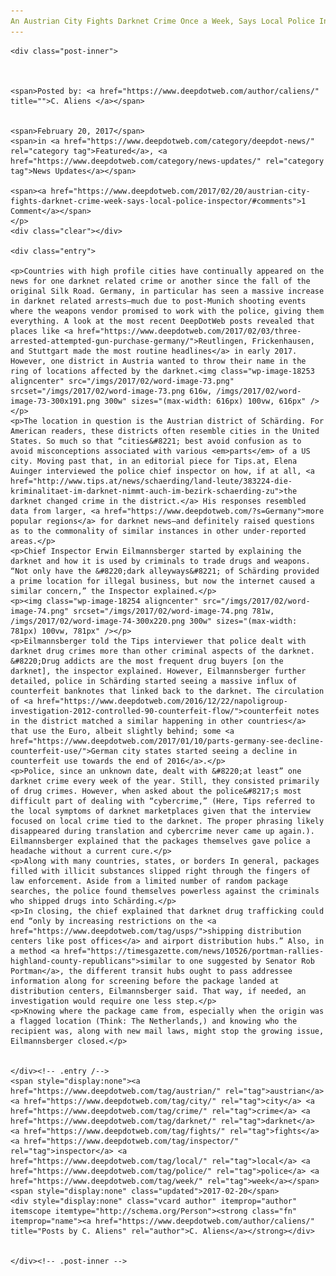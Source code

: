 ```yaml
---
An Austrian City Fights Darknet Crime Once a Week, Says Local Police Inspector
---
```

<article class="post-listing post-18245 post type-post status-publish format-standard has-post-thumbnail hentry  tag-austrian tag-city tag-crime tag-darknet tag-fights tag-inspector tag-local tag-police tag-week">
    
    <div class="post-inner">
    
    
        
    <span>Posted by: <a href="https://www.deepdotweb.com/author/caliens/" title="">C. Aliens </a></span>
    
    
    <span>February 20, 2017</span>
    <span>in <a href="https://www.deepdotweb.com/category/deepdot-news/" rel="category tag">Featured</a>, <a href="https://www.deepdotweb.com/category/news-updates/" rel="category tag">News Updates</a></span>
    
    <span><a href="https://www.deepdotweb.com/2017/02/20/austrian-city-fights-darknet-crime-week-says-local-police-inspector/#comments">1 Comment</a></span>
    </p>
    <div class="clear"></div>
    
    <div class="entry">
    
    <p>Countries with high profile cities have continually appeared on the news for one darknet related crime or another since the fall of the original Silk Road. Germany, in particular has seen a massive increase in darknet related arrests—much due to post-Munich shooting events where the weapons vendor promised to work with the police, giving them everything. A look at the most recent DeepDotWeb posts revealed that places like <a href="https://www.deepdotweb.com/2017/02/03/three-arrested-attempted-gun-purchase-germany/">Reutlingen, Frickenhausen, and Stuttgart made the most routine headlines</a> in early 2017. However, one district in Austria wanted to throw their name in the ring of locations affected by the darknet.<img class="wp-image-18253 aligncenter" src="/imgs/2017/02/word-image-73.png" srcset="/imgs/2017/02/word-image-73.png 616w, /imgs/2017/02/word-image-73-300x191.png 300w" sizes="(max-width: 616px) 100vw, 616px" /></p>
    <p>The location in question is the Austrian district of Schärding. For American readers, these districts often resemble cities in the United States. So much so that “cities&#8221; best avoid confusion as to avoid misconceptions associated with various <em>parts</em> of a US city. Moving past that, in an editorial piece for Tips.at, Elena Auinger interviewed the police chief inspector on how, if at all, <a href="http://www.tips.at/news/schaerding/land-leute/383224-die-kriminalitaet-im-darknet-nimmt-auch-im-bezirk-schaerding-zu">the darknet changed crime in the district.</a> His responses resembled data from larger, <a href="https://www.deepdotweb.com/?s=Germany">more popular regions</a> for darknet news—and definitely raised questions as to the commonality of similar instances in other under-reported areas.</p>
    <p>Chief Inspector Erwin Eilmannsberger started by explaining the darknet and how it is used by criminals to trade drugs and weapons. “Not only have the &#8220;dark alleyways&#8221; of Schärding provided a prime location for illegal business, but now the internet caused a similar concern,” the Inspector explained.</p>
    <p><img class="wp-image-18254 aligncenter" src="/imgs/2017/02/word-image-74.png" srcset="/imgs/2017/02/word-image-74.png 781w, /imgs/2017/02/word-image-74-300x220.png 300w" sizes="(max-width: 781px) 100vw, 781px" /></p>
    <p>Eilmannsberger told the Tips interviewer that police dealt with darknet drug crimes more than other criminal aspects of the darknet. &#8220;Drug addicts are the most frequent drug buyers [on the darknet], the inspector explained. However, Eilmannsberger further detailed, police in Schärding started seeing a massive influx of counterfeit banknotes that linked back to the darknet. The circulation of <a href="https://www.deepdotweb.com/2016/12/22/napoligroup-investigation-2012-controlled-90-counterfeit-flow/">counterfeit notes in the district matched a similar happening in other countries</a> that use the Euro, albeit slightly behind; some <a href="https://www.deepdotweb.com/2017/01/10/parts-germany-see-decline-counterfeit-use/">German city states started seeing a decline in counterfeit use towards the end of 2016</a>.</p>
    <p>Police, since an unknown date, dealt with &#8220;at least” one darknet crime every week of the year. Still, they consisted primarily of drug crimes. However, when asked about the police&#8217;s most difficult part of dealing with “cybercrime,” (Here, Tips referred to the local symptoms of darknet marketplaces given that the interview focused on local crime tied to the darknet. The proper phrasing likely disappeared during translation and cybercrime never came up again.). Eilmannsberger explained that the packages themselves gave police a headache without a current cure.</p>
    <p>Along with many countries, states, or borders In general, packages filled with illicit substances slipped right through the fingers of law enforcement. Aside from a limited number of random package searches, the police found themselves powerless against the criminals who shipped drugs into Schärding.</p>
    <p>In closing, the chief explained that darknet drug trafficking could end “only by increasing restrictions on the <a href="https://www.deepdotweb.com/tag/usps/">shipping distribution centers like post offices</a> and airport distribution hubs.” Also, in a method <a href="https://timesgazette.com/news/10526/portman-rallies-highland-county-republicans">similar to one suggested by Senator Rob Portman</a>, the different transit hubs ought to pass addressee information along for screening before the package landed at distribution centers, Eilmannsberger said. That way, if needed, an investigation would require one less step.</p>
    <p>Knowing where the package came from, especially when the origin was a flagged location (Think: The Netherlands,) and knowing who the recipient was, along with new mail laws, might stop the growing issue, Eilmannsberger closed.</p>
    
    
    </div><!-- .entry /-->
    <span style="display:none"><a href="https://www.deepdotweb.com/tag/austrian/" rel="tag">austrian</a> <a href="https://www.deepdotweb.com/tag/city/" rel="tag">city</a> <a href="https://www.deepdotweb.com/tag/crime/" rel="tag">crime</a> <a href="https://www.deepdotweb.com/tag/darknet/" rel="tag">darknet</a> <a href="https://www.deepdotweb.com/tag/fights/" rel="tag">fights</a> <a href="https://www.deepdotweb.com/tag/inspector/" rel="tag">inspector</a> <a href="https://www.deepdotweb.com/tag/local/" rel="tag">local</a> <a href="https://www.deepdotweb.com/tag/police/" rel="tag">police</a> <a href="https://www.deepdotweb.com/tag/week/" rel="tag">week</a></span>				<span style="display:none" class="updated">2017-02-20</span>
    <div style="display:none" class="vcard author" itemprop="author" itemscope itemtype="http://schema.org/Person"><strong class="fn" itemprop="name"><a href="https://www.deepdotweb.com/author/caliens/" title="Posts by C. Aliens" rel="author">C. Aliens</a></strong></div>
    
    
    </div><!-- .post-inner -->
</article><!-- .post-listing -->

